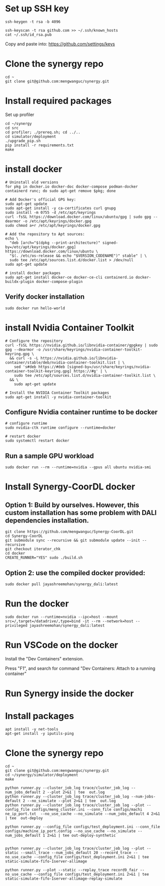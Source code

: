 # Set up SSH key

```
ssh-keygen -t rsa -b 4096
```

```
ssh-keyscan -t rsa github.com >> ~/.ssh/known_hosts
cat ~/.ssh/id_rsa.pub
```
Copy and paste into: https://github.com/settings/keys

# Clone the synergy repo

```
cd ~
git clone git@github.com:mengwanguc/synergy.git
```

# Install required packages

Set up profiler

```
cd ~/synergy
cd src
cd profiler; ./prereq.sh; cd ../..
cd simulator/deployment
./upgrade_pip.sh
pip install -r requirements.txt
make
```



# install docker

```
# Uninstall old versions
for pkg in docker.io docker-doc docker-compose podman-docker containerd runc; do sudo apt-get remove $pkg; done

# Add Docker's official GPG key:
sudo apt-get update
sudo apt-get install -y ca-certificates curl gnupg
sudo install -m 0755 -d /etc/apt/keyrings
curl -fsSL https://download.docker.com/linux/ubuntu/gpg | sudo gpg --dearmor -o /etc/apt/keyrings/docker.gpg
sudo chmod a+r /etc/apt/keyrings/docker.gpg

# Add the repository to Apt sources:
echo \
  "deb [arch="$(dpkg --print-architecture)" signed-by=/etc/apt/keyrings/docker.gpg] https://download.docker.com/linux/ubuntu \
  "$(. /etc/os-release && echo "$VERSION_CODENAME")" stable" | \
  sudo tee /etc/apt/sources.list.d/docker.list > /dev/null
sudo apt-get update

# install docker packages
sudo apt-get install docker-ce docker-ce-cli containerd.io docker-buildx-plugin docker-compose-plugin
```

## Verify docker installation

```
sudo docker run hello-world
```

# install Nvidia Container Toolkit

```
# Configure the repository
curl -fsSL https://nvidia.github.io/libnvidia-container/gpgkey | sudo gpg --dearmor -o /usr/share/keyrings/nvidia-container-toolkit-keyring.gpg \
  && curl -s -L https://nvidia.github.io/libnvidia-container/stable/deb/nvidia-container-toolkit.list | \
    sed 's#deb https://#deb [signed-by=/usr/share/keyrings/nvidia-container-toolkit-keyring.gpg] https://#g' | \
    sudo tee /etc/apt/sources.list.d/nvidia-container-toolkit.list \
  && \
    sudo apt-get update

# Install the NVIDIA Container Toolkit packages
sudo apt-get install -y nvidia-container-toolkit
```

## Configure Nvidia container runtime to be docker
```
# configure runtime
sudo nvidia-ctk runtime configure --runtime=docker

# restart docker
sudo systemctl restart docker
```

## Run a sample GPU workload
```
sudo docker run --rm --runtime=nvidia --gpus all ubuntu nvidia-smi
```

<!-- # Install nvidia-docker2

```
sudo apt-get install nvidia-docker2
sudo pkill -SIGHUP dockerd
``` -->


# Install Synergy-CoorDL docker

## Option 1: Build by ourselves. However, this custom installation has some problem with DALI dependencies installation.
```
git clone https://github.com/mengwanguc/Synergy-CoorDL.git
cd Synergy-CoorDL
git submodule sync --recursive && git submodule update --init --recursive
git checkout iterator_chk
cd docker
CREATE_RUNNER="YES" sudo ./build.sh
```

## Option 2: use the compiled docker provided:
```
sudo docker pull jayashreemohan/synergy_dali:latest
```

# Run the docker

```
sudo docker run --runtime=nvidia --ipc=host --mount src=/,target=/datadrive/,type=bind -it --rm --network=host --privileged jayashreemohan/synergy_dali:latest
```


# Run VSCode on the docker

Install the "Dev Containers" extension.

Press "F1", and search for command "Dev Containers: Attach to a running container"


# Run Synergy inside the docker




# Install packages

```
apt install -y net-tools
apt-get install -y iputils-ping
```

# Clone the synergy repo

```
cd ~
git clone git@github.com:mengwanguc/synergy.git
cd ~/synergy/simulator/deployment
make
```


```
python runner.py --cluster_job_log trace/cluster_job_log --num_jobs_default 2 --plot 2>&1 | tee  out.log
python runner.py --cluster_job_log trace/cluster_job_log --num-jobs-default 2 --no_simulate --plot 2>&1 | tee  out.log
python runner.py --cluster_job_log trace/cluster_job_log --plot --config_file configs/meng_cluster.ini --conn_file configs/machi
ne_ip_port.txt  --no_use_cache --no_simulate --num_jobs_default 4 2>&1 | tee  out-deploy

python runner.py --config_file configs/test_deployment.ini --conn_file configs/machine_ip_port.config --no_use_cache --no_simulate --num_jobs_default 1 2>&1 | tee out-deploy-synthetic


python runner.py --cluster_job_log trace/cluster_job_log --plot --static --small_trace --num_jobs_default 20 --record_trace --no_use_cache --config_file configs/test_deployment.ini 2>&1 | tee static-simulate-fifo-1server-allimage

python runner.py --plot --static --replay_trace record9_fair --no_use_cache --config_file configs/test_deployment.ini 2>&1 | tee static-simulate-fifo-1server-allimage-replay-simulate
```